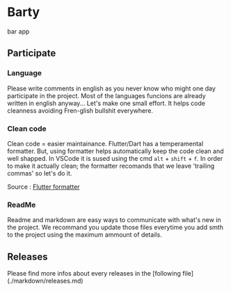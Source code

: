 # Barty

bar app

## Participate

### Language

Please write comments in english as you never know who might one day participate in the project. Most of the languages funcions are already written in english anyway... Let's make one small effort. It helps code cleanness avoiding Fren-glish bullshit everywhere.

### Clean code

Clean code = easier maintainance. Flutter/Dart has a temperamental formatter. But, using formatter helps automatically keep the code clean and well shapped. In VSCode it is sused using the cmd `alt` + `shift` + `f`. In order to make it actually clean; the formatter recomands that we leave 'trailing commas' so let's do it.

Source : [Flutter formatter](https://flutter.dev/docs/development/tools/formatting)

### ReadMe

Readme and markdown are easy ways to communicate with what's new in the project. We recommand you update those files everytime you add smth to the project using the maximum ammount of details.

## Releases

Please find more infos about every releases in the [following file] (./markdown/releases.md)


